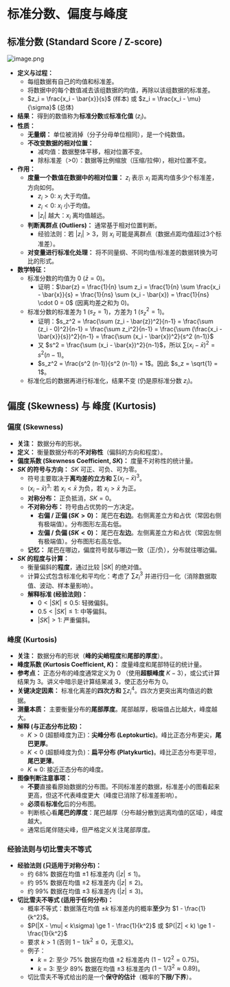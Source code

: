 # 标准分数、偏度与峰度

## 标准分数 (Standard Score / Z-score)
![image.png](https://raw.githubusercontent.com/SAMLAY-c/obsidian-photos/university/img/20250503021851028.png)

* **定义与过程：**
    * 每组数据有自己的均值和标准差。
    * 将数据中的每个数值减去该组数据的均值，再除以该组数据的标准差。
    * $z_i = \frac{x_i - \bar{x}}{s}$ (样本) 或 $z_i = \frac{x_i - \mu}{\sigma}$ (总体)
* **结果：** 得到的数值称为**标准分数**或**标准化值** ($z_i$)。
* **性质：**
    * **无量纲：** 单位被消掉（分子分母单位相同），是一个纯数值。
    * **不改变数据的相对位置：**
        * 减均值：数据整体平移，相对位置不变。
        * 除标准差（>0）：数据等比例缩放（压缩/拉伸），相对位置不变。
* **作用：**
    * **度量一个数值在数据中的相对位置：** $z_i$ 表示 $x_i$ 距离均值多少个标准差，方向如何。
        * $z_i > 0$: $x_i$ 大于均值。
        * $z_i < 0$: $x_i$ 小于均值。
        * $|z_i|$ 越大：$x_i$ 离均值越远。
    * **判断离群点 (Outliers)：** 通常基于相对位置判断。
        * 经验法则：若 $|z_i| > 3$，则 $x_i$ 可能是离群点（数据点距均值超过3个标准差）。
    * **对变量进行标准化处理：** 将不同量纲、不同均值/标准差的数据转换为可比的形式。
* **数学特征：**
    * 标准分数的均值为 0 ($\bar{z} = 0$)。
        * 证明：$\bar{z} = \frac{1}{n} \sum z_i = \frac{1}{n} \sum \frac{x_i - \bar{x}}{s} = \frac{1}{ns} \sum (x_i - \bar{x}) = \frac{1}{ns} \cdot 0 = 0$ (因离均差之和为 0)。
    * 标准分数的标准差为 1 ($s_z = 1$)，方差为 1 ($s_z^2 = 1$)。
        * 证明：$s_z^2 = \frac{\sum (z_i - \bar{z})^2}{n-1} = \frac{\sum (z_i - 0)^2}{n-1} = \frac{\sum z_i^2}{n-1} = \frac{\sum (\frac{x_i - \bar{x}}{s})^2}{n-1} = \frac{\sum (x_i - \bar{x})^2}{s^2 (n-1)}$
        * 又 $s^2 = \frac{\sum (x_i - \bar{x})^2}{n-1}$，所以 $\sum (x_i - \bar{x})^2 = s^2 (n-1)$。
        * $s_z^2 = \frac{s^2 (n-1)}{s^2 (n-1)} = 1$。因此 $s_z = \sqrt{1} = 1$。
    * 标准化后的数据再进行标准化，结果不变 (仍是原标准分数 $z_i$)。

## 偏度 (Skewness) 与 峰度 (Kurtosis)

### 偏度 (Skewness)

* **关注：** 数据分布的形状。
* **定义：** 衡量数据分布的**不对称性**（偏斜的方向和程度）。
* **偏度系数 (Skewness Coefficient, $SK$)：** 度量不对称性的统计量。
* **$SK$ 的符号与方向：** $SK$ 可正、可负、可为零。
    * 符号主要取决于**离均差的立方和** $\sum (x_i - \bar{x})^3$。
    * $(x_i - \bar{x})^3$: 若 $x_i < \bar{x}$ 为负，若 $x_i > \bar{x}$ 为正。
    * **对称分布：** 正负抵消，$SK = 0$。
    * **不对称分布：** 符号由占优势的一方决定。
        * **右偏 / 正偏 ($SK > 0$)：** 尾巴在**右边**。右侧离差立方和占优（常因右侧有极端值）。分布图形左高右低。
        * **左偏 / 负偏 ($SK < 0$)：** 尾巴在**左边**。左侧离差立方和占优（常因左侧有极端值）。分布图形右高左低。
    * **记忆：** 尾巴在哪边，偏度符号就与哪边一致（正/负），分布就往哪边偏。
* **$SK$ 的程度与计算：**
    * 衡量偏斜的**程度**，通过比较 $|SK|$ 的绝对值。
    * 计算公式包含标准化和平均化：考虑了 $\sum z_i^3$ 并进行归一化（消除数据取值、波动、样本量影响）。
    * **解释标准 (经验法则)：**
        * $0 < |SK| \le 0.5$: 轻微偏斜。
        * $0.5 < |SK| \le 1$: 中等偏斜。
        * $|SK| > 1$: 严重偏斜。

### 峰度 (Kurtosis)

* **关注：** 数据分布的形状（**峰的尖峭程度**和**尾部的厚度**）。
* **峰度系数 (Kurtosis Coefficient, $K$)：** 度量峰度和尾部特征的统计量。
* **参考点：** 正态分布的峰度通常定义为 0 （使用**超额峰度** $K-3$），或公式计算结果为 3。讲义中暗示是计算结果减 3，使正态分布为 0。
* **关键决定因素：** 标准化离差的**四次方和** $\sum z_i^4$。四次方更突出离均值远的数据。
* **测量本质：** 主要衡量分布的**尾部厚度**。尾部越厚，极端值占比越大，峰度越大。
* **解释 (与正态分布比较)：**
    * $K > 0$ (超额峰度为正)：**尖峰分布 (Leptokurtic)**。峰比正态分布更尖，**尾巴更厚**。
    * $K < 0$ (超额峰度为负)：**扁平分布 (Platykurtic)**。峰比正态分布更平坦，**尾巴更薄**。
    * $K \approx 0$: 接近正态分布的峰度。
* **图像判断注意事项：**
    * **不要**直接看原始数据的分布图。不同标准差的数据，标准差小的图看起来更高，但这不代表峰度更大（峰度已消除了标准差影响）。
    * **必须**看**标准化**后的分布图。
    * 判断核心看**尾巴的厚度**：尾巴越厚（分布越分散到远离均值的区域），峰度越大。
    * 通常后尾伴随尖峰，但严格定义关注尾部厚度。

### 经验法则与切比雪夫不等式

* **经验法则 (只适用于对称分布)：**
    * 约 68% 数据在均值 $\pm 1$ 标准差内 ($|z| \le 1$)。
    * 约 95% 数据在均值 $\pm 2$ 标准差内 ($|z| \le 2$)。
    * 约 99% 数据在均值 $\pm 3$ 标准差内 ($|z| \le 3$)。
* **切比雪夫不等式 (适用于任何分布)：**
    * 概率不等式：数据落在均值 $\pm k$ 标准差内的概率**至少**为 $1 - \frac{1}{k^2}$。
    * $P(|X - \mu| < k\sigma) \ge 1 - \frac{1}{k^2}$ 或 $P(|Z| < k) \ge 1 - \frac{1}{k^2}$
    * 要求 $k > 1$ (否则 $1 - 1/k^2 \le 0$，无意义)。
    * 例子：
        * $k=2$: 至少 75% 数据在均值 $\pm 2$ 标准差内 ($1 - 1/2^2 = 0.75$)。
        * $k=3$: 至少 89% 数据在均值 $\pm 3$ 标准差内 ($1 - 1/3^2 \approx 0.89$)。
    * 切比雪夫不等式给出的是一个**保守的估计**（概率的**下限/下界**）。